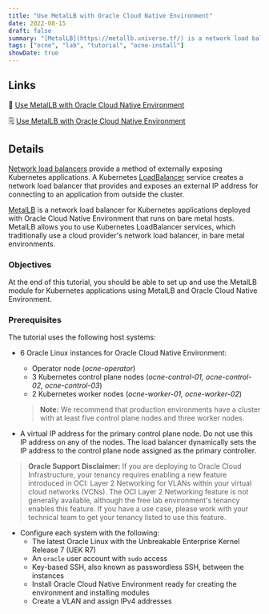 ```yaml
---
title: "Use MetalLB with Oracle Cloud Native Environment"
date: 2022-08-15
draft: false
summary: "[MetalLB](https://metallb.universe.tf/) is a network load balancer for Kubernetes applications deployed with Oracle Cloud Native Environment that runs on bare metal hosts. MetalLB allows you to use Kubernetes LoadBalancer services, which traditionally use a cloud provider's network load balancer, in bare metal environments."
tags: ["ocne", "lab", "tutorial", "ocne-install"]
showDate: true
---
```


## Links

:crescent_moon: [Use MetalLB with Oracle Cloud Native Environment](https://luna.oracle.com/lab/d931637d-4e6b-4a46-ba17-810a942c4309)

:spiral_notepad: [Use MetalLB with Oracle Cloud Native Environment](https://docs.oracle.com/en/learn/ocne-metallb)

## Details

[Network load balancers](https://kubernetes.io/docs/concepts/services-networking/) provide a method of externally exposing Kubernetes applications. A Kubernetes [LoadBalancer](https://kubernetes.io/docs/concepts/services-networking/service/#loadbalancer) service creates a network load balancer that provides and exposes an external IP address for connecting to an application from outside the cluster.

[MetalLB](https://metallb.universe.tf/) is a network load balancer for Kubernetes applications deployed with Oracle Cloud Native Environment that runs on bare metal hosts. MetalLB allows you to use Kubernetes LoadBalancer services, which traditionally use a cloud provider's network load balancer, in bare metal environments.

### Objectives

At the end of this tutorial, you should be able to set up and use the MetalLB module for Kubernetes applications using MetalLB and Oracle Cloud Native Environment.

### Prerequisites

The tutorial uses the following host systems:

- 6 Oracle Linux instances for Oracle Cloud Native Environment:
  - Operator node (_ocne-operator_)
  - 3 Kubernetes control plane nodes (_ocne-control-01, ocne-control-02, ocne-control-03_)
  - 2 Kubernetes worker nodes (_ocne-worker-01, ocne-worker-02_)


  > **Note:**  We recommend that production environments have a cluster with at least five control plane nodes and three worker nodes.

- A virtual IP address for the primary control plane node. Do not use this IP address on any of the nodes. The load balancer dynamically sets the IP address to the control plane node assigned as the primary controller.

> **Oracle Support Disclaimer:** If you are deploying to Oracle Cloud Infrastructure, your tenancy requires enabling a new feature introduced in OCI: Layer 2 Networking for VLANs within your virtual cloud networks (VCNs). The OCI Layer 2 Networking feature is not generally available, although the free lab environment's tenancy enables this feature. If you have a use case, please work with your technical team to get your tenancy listed to use this feature.

- Configure each system with the following:
  - The latest Oracle Linux with the Unbreakable Enterprise Kernel Release 7 (UEK R7)
  - An `oracle` user account with `sudo` access
  - Key-based SSH, also known as passwordless SSH, between the instances
  - Install Oracle Cloud Native Environment ready for creating the environment and installing modules
  - Create a VLAN and assign IPv4 addresses
